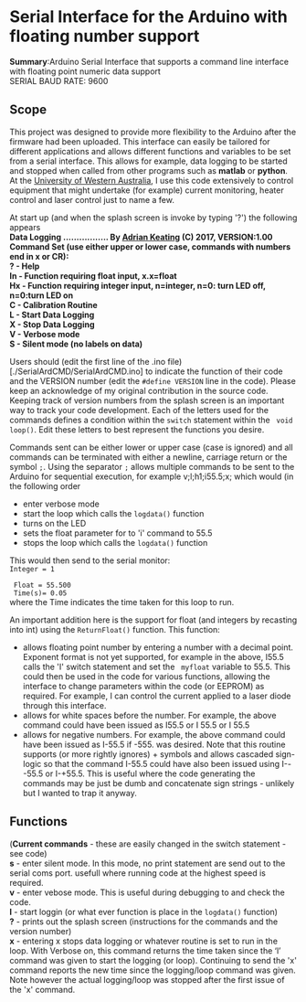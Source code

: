 # Serial Interface for the Arduino with floating number support  
 <b>Summary</b>:Arduino Serial Interface that supports a command line interface with floating point numeric data support<br>
 SERIAL BAUD RATE: 9600
 ## Scope
This project was designed to provide more flexibility to the Arduino after the firmware had been uploaded.  This interface can easily be tailored for different applications and allows different functions and variables to be set from a serial interface.  This allows for example, data logging to be started and stopped when called from other programs such as <b>matlab</b> or <b>python</b>.  At the [University of Western Australia](https://www.uwa.edu.au/), I use this code extensively to control equipment that might undertake (for example) current monitoring, heater control and laser control just to name a few.

At start up (and when the splash screen is invoke by typing '?') the following appears<br>
<b> Data Logging ................. By [Adrian Keating](http://www.web.uwa.edu.au/person/adrian.keating) (C) 2017, VERSION:1.00<br>
Command Set (use either upper or lower case, commands with numbers end in x or CR):<br>
? - Help<br>
In - Function requiring float input, x.x=float<br>
Hx - Function requiring integer input, n=integer, n=0: turn LED off, n=0:turn LED on<br>
C - Calibration Routine<br>
L - Start Data Logging<br>
X - Stop Data Logging<br>
V - Verbose mode<br>
S - Silent mode (no labels on data)</b><br>

Users should (edit the first line of the .ino file)[./SerialArdCMD/SerialArdCMD.ino] to indicate the function of their code and the VERSION number (edit the <code>#define VERSION</code> line in the code).   Please keep an acknowledge of my original contribution in the source code. Keeping track of version numbers from the splash screen is an important way to track your code development.  Each of the letters used for the commands defines a condition within the <code>switch</code> statement within the <code> void loop()</code>.  Edit these letters to best represent the functions you desire.

Commands sent can be either lower or upper case (case is ignored) and all commands can be terminated with either a newline, carriage return or the symbol <code>;</code>. Using the separator <code>;</code> allows multiple commands to be sent to the Arduino for sequential execution, for example v;l;h1;i55.5;x;  which would (in the following order
* enter verbose mode
* start the loop which calls the <code>logdata()</code> function
* turns on the LED
* sets the float parameter for to 'i' command to 55.5
* stops the loop which calls the <code>logdata()</code> function

This would then send to the serial monitor:<br>
<code>Integer = 1 <br>
Float = 55.500<br>
Time(s)= 0.05 </code><br>
 where the Time indicates the time taken for this loop to run.
 
An important addition here is the support for float (and integers by recasting into int) using the <code>ReturnFloat()</code> function.  This function:
* allows floating point number by entering a number with a decimal point.  Exponent format is not yet supported, for example in the above, I55.5  calls the 'I' switch statement and set the <code> myfloat</code> variable to 55.5.  This could then be used in the code for various functions, allowing the interface to change parameters within the code (or EEPROM) as required.  For example, I can control the current applied to a laser diode through this interface.
* allows for white spaces before the number. For example, the above command could have been issued as I55.5 or I 55.5 or I  55.5
* allows for negative numbers.  For example, the above command could have been issued as I-55.5 if -555. was desired.  Note that this routine supports (or more rightly ignores) + symbols and allows cascaded sign-logic so that the command I-55.5  could have also been issued using I---55.5 or I-+55.5.  This is useful where the code generating the commands may be just be dumb and concatenate sign strings - unlikely but I wanted to trap it anyway.


 ## Functions
(<b>Current commands</b> - these are easily changed in the switch statement - see code)<br>
<b>s</b> - enter silent mode.  In this mode, no print statement are send out to the serial coms port.  usefull where running code at the highest speed is required.<br>
<b>v</b> - enter vebose mode.  This is useful during debugging to and check the code.<br>
<b>l</b> - start loggin (or what ever function is place in the <code>logdata()</code> function)<br>
<b>?</b> - prints out the splash screen (instructions for the commands and the version number)<br>
<b>x</b> - entering x stops data logging or whatever routine is set to run in the loop.  With Verbose on, this command returns the time taken since the ‘l’ command was given to start the logging (or loop).  Continuing to send the 'x' command reports the new time since the logging/loop command was given.  Note however the actual logging/loop was stopped after the first issue of the 'x' command.<br>


